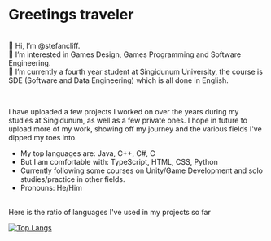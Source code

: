 <br>
<h1> Greetings traveler </h1>

<p>
  <br>
  👋 Hi, I’m @stefancliff.<br>
  👀 I’m interested in Games Design, Games Programming and Software Engineering.<br>
  🌱 I’m currently a fourth year student at Singidunum University, the course is SDE (Software and Data Engineering) which is all done in English.<br>
</p>
<br>
<p>
  I have uploaded a few projects I worked on over the years during my studies at Singidunum, as well as a few private ones. I hope in future to upload more of my work, showing off my journey and the various fields I've dipped my toes into.

  - My top languages are: Java, C++, C#, C
  - But I am comfortable with: TypeScript, HTML, CSS, Python 
  - Currently following some courses on Unity/Game Development and solo studies/practice in other fields.
  - Pronouns: He/Him
</p>
<br>
  Here is the ratio of languages I've used in my projects so far
<br>



[![Top Langs](https://github-readme-stats.vercel.app/api/top-langs/?username=stefancliff&layout=compact&theme=chartreuse-dark)](https://github.com/anuraghazra/github-readme-stats)


<!---
<br><img src="https://github-readme-stats.vercel.app/api/top-langs?username=stefancliff&show_icons=true&locale=en&layout=compact&theme=chartreuse-dark" alt="ovi" />
stefancliff/stefancliff is a ✨ special ✨ repository because its `README.md` (this file) appears on your GitHub profile.
You can click the Preview link to take a look at your changes.
--->
